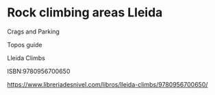 # Rock climbing areas Lleida

Crags and Parking

Topos guide

Lleida Climbs

ISBN:9780956700650

https://www.libreriadesnivel.com/libros/lleida-climbs/9780956700650/
